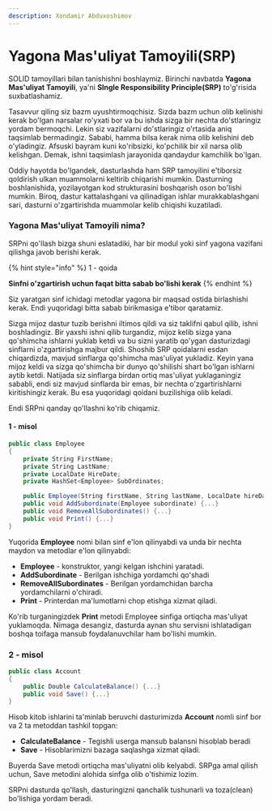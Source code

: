 ```yaml
---
description: Xondamir Abduxoshimov
---
```


# Yagona Mas'uliyat Tamoyili\(SRP\)

SOLID tamoyillari bilan tanishishni boshlaymiz. Birinchi navbatda **Yagona Mas'uliyat Tamoyili**, ya'ni **SIngle Responsibility Principle\(SRP\)**  to'g'risida suxbatlashamiz.

Tasavvur qiling siz bazm uyushtirmoqchisiz. Sizda bazm uchun olib kelinishi kerak bo'lgan narsalar ro'yxati bor va bu ishda sizga bir nechta do'stlaringiz yordam bermoqchi. Lekin siz vazifalarni do'stlaringiz o'rtasida aniq taqsimlab bermadingiz. Sababi, hamma bilsa kerak nima olib kelishini deb o'yladingiz. Afsuski bayram kuni ko'ribsizki, ko'pchilik bir xil narsa olib kelishgan. Demak, ishni taqsimlash jarayonida qandaydur kamchilik bo'lgan.

Oddiy hayotda bo'lgandek, dasturlashda ham SRP tamoyilini e'tiborsiz qoldirish ulkan muammolarni keltirib chiqarishi mumkin. Dasturning boshlanishida, yozilayotgan kod strukturasini boshqarish oson bo'lishi mumkin. Biroq, dastur kattalashgani va qilinadigan ishlar murakkablashgani sari, dasturni o'zgartirishda muammolar kelib chiqishi kuzatiladi.

### Yagona Mas'uliyat Tamoyili nima?

SRPni qo'llash bizga shuni eslatadiki, har bir modul yoki sinf yagona vazifani qilishga javob berishi kerak. 

{% hint style="info" %}
1 - qoida                                                                                              

**Sinfni o'zgartirish uchun faqat bitta sabab bo'lishi kerak**
{% endhint %}

Siz yaratgan sinf ichidagi metodlar yagona bir maqsad ostida birlashishi kerak. Endi yuqoridagi bitta sabab birikmasiga e'tibor qaratamiz.

Sizga mijoz dastur tuzib berishni iltimos qildi va siz taklifni qabul qilib, ishni boshladingiz. Bir yaxshi ishni qilib turgandiz, mijoz kelib sizga yana qo'shimcha ishlarni yuklab ketdi va bu sizni yaratib qo'ygan dasturizdagi sinflarni o'zgartirishga majbur qildi. Shoshib SRP qoidalarni esdan chiqardizda, mavjud sinflarga qo'shimcha mas'uliyat  yukladiz. Keyin yana mijoz keldi va sizga qo'shimcha bir dunyo qo'shilishi shart bo'lgan ishlarni aytib ketdi. Natijada siz sinflarga birdan ortiq mas'uliyat yuklaganingiz sababli, endi siz mavjud sinflarda bir emas, bir nechta o'zgartirishlarni kiritishingiz kerak. Bu esa yuqoridagi qoidani buzilishiga olib keladi. 

Endi SRPni qanday qo'llashni ko'rib chiqamiz.

#### 1 - misol

```csharp
public class Employee
{
    private String FirstName;
    private String LastName;
    private LocalDate HireDate;
    private HashSet<Employee> SubOrdinates;

    public Employee(String firstName, String lastName, LocalDate hireDate) {...}
    public void AddSubordinate(Employee subordinate) {...}
    public void RemoveAllSubordinates() {...}
    public void Print() {...}
}
```

Yuqorida **Employee** nomi bilan sinf e'lon qilinyabdi va unda bir nechta maydon va metodlar e'lon qilinyabdi:

* **Employee** - konstruktor, yangi kelgan ishchini yaratadi.
* **AddSubordinate** - Berilgan ishchiga yordamchi qo'shadi
* **RemoveAllSubordinates** - Berilgan yordamchidan barcha yordamchilarni o'chiradi.
* **Print** - Printerdan ma'lumotlarni chop etishga xizmat qiladi.

Ko'rib turganingizdek **Print** metodi Employee sinfiga ortiqcha mas'uliyat yuklamoqda. Nimaga desangiz, dasturda aynan shu servisni ishlatadigan boshqa toifaga mansub foydalanuvchilar ham bo'lishi mumkin.

### 2 - misol

```csharp
public class Account 
{
    public Double CalculateBalance() {...}
    public void Save() {...} 
}
```

Hisob kitob ishlarini ta'minlab beruvchi dasturimizda **Account** nomli sinf bor va 2 ta metoddan tashkil topgan:

* **CalculateBalance** - Tegishli userga mansub balansni hisoblab beradi
* **Save** - Hisoblarimizni bazaga saqlashga xizmat qiladi.

Buyerda Save metodi ortiqcha mas'uliyatni olib kelyabdi. SRPga amal qilish uchun, Save metodini alohida sinfga olib o'tishimiz lozim.

SRPni dasturda qo'llash, dasturingizni qanchalik tushunarli va toza\(clean\) bo'lishiga yordam beradi. 

